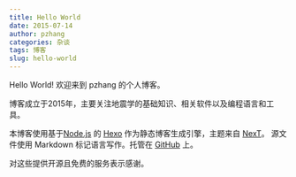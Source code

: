 ```yaml
---
title: Hello World
date: 2015-07-14
author: pzhang
categories: 杂谈
tags: 博客
slug: hello-world
---
```


Hello World! 欢迎来到 pzhang 的个人博客。

博客成立于2015年，主要关注地震学的基础知识、相关软件以及编程语言和工具。

<!--more-->

本博客使用基于[Node.js][] 的 [Hexo][] 作为静态博客生成引擎，主题来自 [NexT][]。
源文件使用 Markdown 标记语言写作。托管在 [GitHub][] 上。

对这些提供开源且免费的服务表示感谢。

[Node.js]: https://nodejs.org
[Hexo]: https://hexo.io
[NexT]: https://github.com/iissnan/hexo-theme-next
[GitHub]: https://github.com/whu-pzhang/whu-pzhang.github.io
